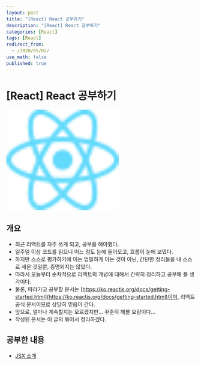 ```yaml
---
layout: post
title: "[React] React 공부하기"
description: "[React] React 공부하기"
categories: [React]
tags: [React]
redirect_from:
  - /2020/05/02/
use_math: false
published: true
---
```


# [React] React 공부하기

<img src="/assets/images/posts/logos/react-logo.svg" width="300">

## 개요

- 최근 리액트를 자주 쓰게 되고, 공부를 해야했다.
- 일주일 이상 코드를 읽으니 어느 정도 눈에 들어오고, 흐름이 눈에 보였다.
- 하지만 스스로 평가하기에 이는 엄밀하게 아는 것이 아닌, 간단한 정리들을 내 스스로 세운 것일뿐, 증명되지는 않았다.
- 따라서 오늘부터 순차적으로 리액트의 개념에 대해서 간략히 정리하고 공부해 볼 생각이다.
- 물론, 따라가고 공부할 문서는 [https://ko.reactjs.org/docs/getting-started.html](https://ko.reactjs.org/docs/getting-started.html)이며, 리액트 공식 문서이므로 상당히 믿음이 간다.
- 앞으로, 얼마나 계속할지는 모르겠지만... 꾸준히 해볼 요량이다...
- 작성된 문서는 이 글의 묶어서 정리하겠다.

## 공부한 내용

- [JSX 소개](https://bossm0n5t3r.github.io/blog/25/)
